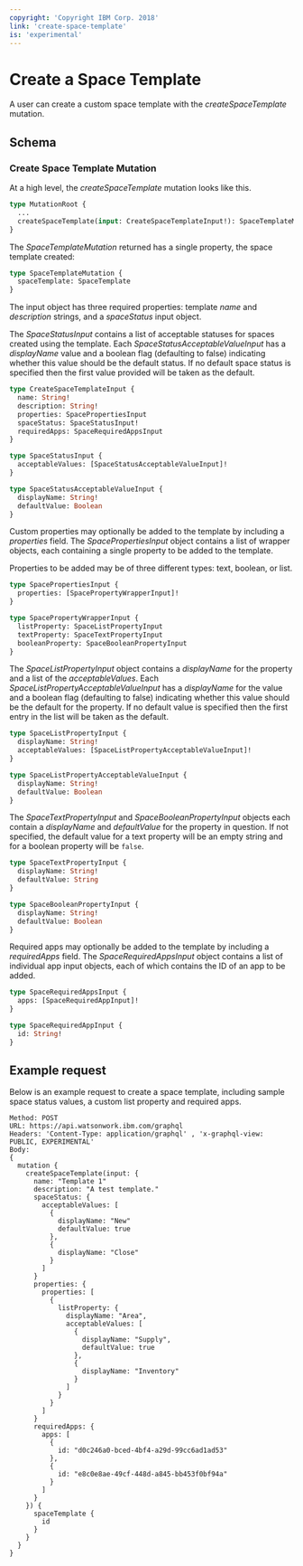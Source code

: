 ```yaml
---
copyright: 'Copyright IBM Corp. 2018'
link: 'create-space-template'
is: 'experimental'
---
```


# Create a Space Template

A user can create a custom space template with the _createSpaceTemplate_ mutation.

## Schema

### Create Space Template Mutation

At a high level, the _createSpaceTemplate_ mutation looks like this.

```graphql
type MutationRoot {
  ...
  createSpaceTemplate(input: CreateSpaceTemplateInput!): SpaceTemplateMutation
}
```

The _SpaceTemplateMutation_ returned has a single property, the space template created:

```graphql
type SpaceTemplateMutation {
  spaceTemplate: SpaceTemplate
}
```

The input object has three required properties: template _name_ and _description_ strings, and a _spaceStatus_ input object.

The _SpaceStatusInput_ contains a list of acceptable statuses for spaces created using the template. Each _SpaceStatusAcceptableValueInput_ has a _displayName_ value and a boolean flag (defaulting to false) indicating whether this value should be the default status. If no default space status is specified then the first value provided will be taken as the default.

```graphql
type CreateSpaceTemplateInput {
  name: String!
  description: String!
  properties: SpacePropertiesInput
  spaceStatus: SpaceStatusInput!
  requiredApps: SpaceRequiredAppsInput
}

type SpaceStatusInput {
  acceptableValues: [SpaceStatusAcceptableValueInput]!
}

type SpaceStatusAcceptableValueInput {
  displayName: String!
  defaultValue: Boolean
}

```

Custom properties may optionally be added to the template by including a _properties_ field. The _SpacePropertiesInput_ object contains a list of wrapper objects, each containing a single property to be added to the template.

Properties to be added may be of three different types: text, boolean, or list.

```graphql
type SpacePropertiesInput {
  properties: [SpacePropertyWrapperInput]!
}

type SpacePropertyWrapperInput {
  listProperty: SpaceListPropertyInput
  textProperty: SpaceTextPropertyInput
  booleanProperty: SpaceBooleanPropertyInput
}
```

The _SpaceListPropertyInput_ object contains a _displayName_ for the property and a list of the _acceptableValues_. Each _SpaceListPropertyAcceptableValueInput_ has a _displayName_ for the value and a boolean flag (defaulting to false) indicating whether this value should be the default for the property. If no default value is specified then the first entry in the list will be taken as the default.

```graphql
type SpaceListPropertyInput {
  displayName: String!
  acceptableValues: [SpaceListPropertyAcceptableValueInput]!
}

type SpaceListPropertyAcceptableValueInput {
  displayName: String!
  defaultValue: Boolean
}

```

The _SpaceTextPropertyInput_ and _SpaceBooleanPropertyInput_ objects each contain a _displayName_ and _defaultValue_ for the property in question. If not specified, the default value for a text property will be an empty string and for a boolean property will be `false`.

```graphql
type SpaceTextPropertyInput {
  displayName: String!
  defaultValue: String
}

type SpaceBooleanPropertyInput {
  displayName: String!
  defaultValue: Boolean
}
```

Required apps may optionally be added to the template by including a _requiredApps_ field. The _SpaceRequiredAppsInput_ object contains a list of individual app input objects, each of which contains the ID of an app to be added.

```graphql
type SpaceRequiredAppsInput {
  apps: [SpaceRequiredAppInput]!
}

type SpaceRequiredAppInput {
  id: String!
}
```

## Example request

Below is an example request to create a space template, including sample space status values, a custom list property and required apps.

~~~~
Method: POST
URL: https://api.watsonwork.ibm.com/graphql
Headers: 'Content-Type: application/graphql' , 'x-graphql-view: PUBLIC, EXPERIMENTAL'
Body:
{
  mutation {
    createSpaceTemplate(input: {
      name: "Template 1"
      description: "A test template."
      spaceStatus: {
        acceptableValues: [
          {
            displayName: "New"
            defaultValue: true
          },
          {
            displayName: "Close"
          }
        ]
      }
      properties: {
        properties: [
          {
            listProperty: {
              displayName: "Area",
              acceptableValues: [
                {
                  displayName: "Supply",
                  defaultValue: true
                },
                {
                  displayName: "Inventory"
                }
              ]
            }
          }
        ]
      }
      requiredApps: {
        apps: [
          {
            id: "d0c246a0-bced-4bf4-a29d-99cc6ad1ad53"
          },
          {
            id: "e8c0e8ae-49cf-448d-a845-bb453f0bf94a"
          }
        ]
      }
    }) {
      spaceTemplate {
        id
      }
    }
  }
}
~~~~
